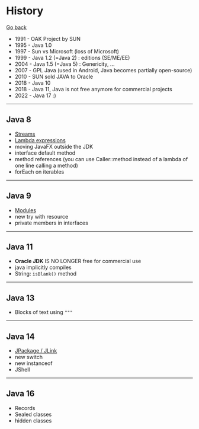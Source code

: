 # History

[Go back](..)

* 1991 - OAK Project by SUN
* 1995 - Java 1.0
* 1997 - Sun vs Microsoft (loss of Microsoft)
* 1999 - Java 1.2 (=Java 2) : editions (SE/ME/EE)
* 2004 - Java 1.5 (=Java 5) : Genericity, ...
* 2007 - GPL Java (used in Android, Java becomes partially open-source)
* 2010 - SUN sold JAVA to Oracle
* 2018 - Java 10
* 2018 - Java 11, Java is not free anymore for commercial projects
* 2022 - Java 17 :)

<hr class="sl">

## Java 8

* [Streams](../advanced/streams.md)
* [Lambda expressions](../beginner/interfaces.md#functional-interfaces)
* moving JavaFX outside the JDK
* interface default method
* method references (you can use Caller::method instead
  of a lambda of one line calling a method)
* forEach on iterables

<hr class="sr">

## Java 9

* [Modules](../expert/modules.md)
* new try with resource
* private members in interfaces

<hr class="sl">

## Java 11

* **Oracle JDK** IS NO LONGER free for commercial use
* java implicitly compiles
* String: ``isBlank()`` method

<hr class="sr">

## Java 13

* Blocks of text using ``"""``

<hr class="sl">

## Java 14

* [JPackage / JLink](../expert/exe.md)
* new switch
* new instanceof
* JShell

<hr class="sr">

## Java 16

* Records
* Sealed classes
* hidden classes